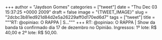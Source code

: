 
+++
author = "Jaydson Gomes"
categories = ["tweet"]
date = "Thu Dec 03 15:37:25 +0000 2009"
draft = false
image = "{TWEET_IMAGE}"
slug = "2dcbc3b81ed921d84d2e5a26229aff0d170ed6d7"
tags = ["tweet"]
title = """RT: @opiniao: O RAPPA | S..."""
+++
RT: @opiniao: O RAPPA | Show da banda tá confirmado dia 17 de dezembro no Opinião. Ingressos: 1º lote: R$ 40,00 e 2º lote: R$ 50,00.
